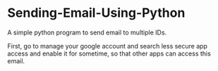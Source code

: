 # Sending-Email-Using-Python
A simple python program to send email to multiple IDs.

First, go to manage your google account and search less secure app access and enable it for sometime, so that other apps can access this email.
